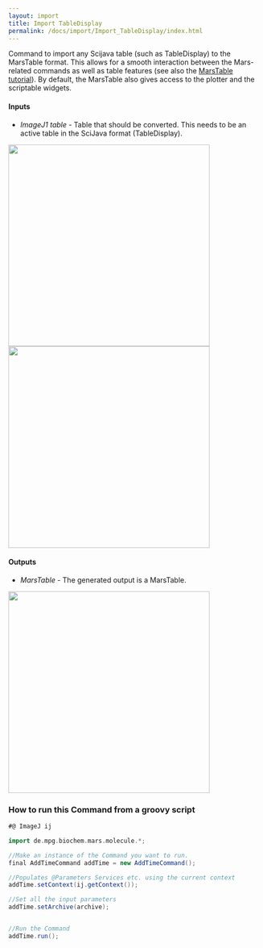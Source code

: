 ```yaml
---
layout: import
title: Import TableDisplay
permalink: /docs/import/Import_TableDisplay/index.html
---
```


Command to import any Scijava table (such as TableDisplay) to the MarsTable format. This allows for a smooth interaction between the Mars-related commands as well as table features (see also the [MarsTable tutorial](https://duderstadt-lab.github.io/mars-docs/tutorials/scripting/marstable/)). By default, the MarsTable also gives access to the plotter and the scriptable widgets.

#### Inputs
* *ImageJ1 table* - Table that should be converted. This needs to be an active table in the SciJava format (TableDisplay).

<img align='center' src='{{site.baseurl}}/docs/Import/img/img4.png' width='400' />
<img align='center' src='{{site.baseurl}}/docs/Import/img/img5.png' width='400' />

#### Outputs
* *MarsTable* - The generated output is a MarsTable.

<img align='center' src='{{site.baseurl}}/docs/Import/img/img6.png' width='400' />

### How to run this Command from a groovy script

```groovy
#@ ImageJ ij

import de.mpg.biochem.mars.molecule.*;

//Make an instance of the Command you want to run.
final AddTimeCommand addTime = new AddTimeCommand();

//Populates @Parameters Services etc. using the current context
addTime.setContext(ij.getContext());

//Set all the input parameters
addTime.setArchive(archive);


//Run the Command
addTime.run();

```
